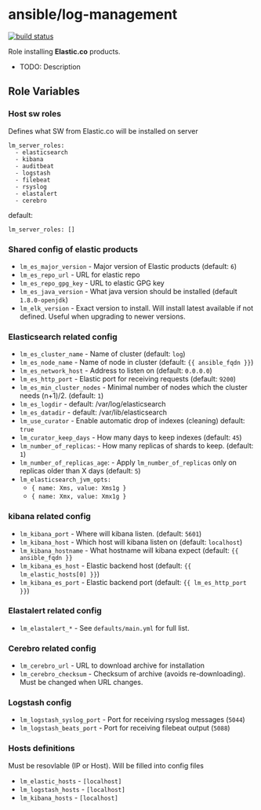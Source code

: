 ansible/log-management
=========
[![build status][img-build-status]][link-build-status]

Role installing **Elastic.co** products.

* TODO: Description

Role Variables
--------------


### Host sw roles
Defines what SW from Elastic.co will be installed on server
```
lm_server_roles:
  - elasticsearch
  - kibana
  - auditbeat
  - logstash
  - filebeat
  - rsyslog
  - elastalert
  - cerebro
  ```
default:
```
lm_server_roles: []
```


### Shared config of elastic products
* `lm_es_major_version` - Major version of Elastic products (default: `6`)
* `lm_es_repo_url` - URL for elastic repo
* `lm_es_repo_gpg_key` - URL to elastic GPG key
* `lm_es_java_version` - What java version should be installed (default `1.8.0-openjdk`)
* `lm_elk_version` - Exact version to install. Will install latest available if not defined. Useful when upgrading to newer versions.

### Elasticsearch related config
* `lm_es_cluster_name` - Name of cluster (default: `log`)
* `lm_es_node_name` - Name of node in cluster (default: `{{ ansible_fqdn }}`)
* `lm_es_network_host` - Address to listen on (default: `0.0.0.0`)
* `lm_es_http_port` - Elastic port for receiving requests (default: `9200`)
* `lm_es_min_cluster_nodes` - Minimal number of nodes which the
 cluster needs (n+1)/2. (default: `1`)
* `lm_es_logdir` - default: /var/log/elasticsearch
* `lm_es_datadir` - default: /var/lib/elasticsearch
* `lm_use_curator` - Enable automatic drop of indexes (cleaning) default: `true`
* `lm_curator_keep_days` - How many days to keep indexes (default: `45`)
* `lm_number_of_replicas`: - How many replicas of shards to keep. (default: `1`)
* `lm_number_of_replicas_age`: - Apply `lm_number_of_replicas` only on replicas older than X days (default: `5`)
* `lm_elasticsearch_jvm_opts:`
  - `{ name: Xms, value: Xms1g }`
  - `{ name: Xmx, value: Xmx1g }`

### kibana related config
* `lm_kibana_port` - Where will kibana listen. (default: `5601`)
* `lm_kibana_host` - Which host will kibana listen on (default: `localhost`)
* `lm_kibana_hostname` - What hostname will kibana expect (default: `{{ ansible_fqdn }}`
* `lm_kibana_es_host` - Elastic backend host (default: `{{ lm_elastic_hosts[0] }}`)
* `lm_kibana_es_port` - Elastic backend port (default: `{{ lm_es_http_port }}`)

### Elastalert related config
* `lm_elastalert_*` - See `defaults/main.yml` for full list.

### Cerebro related config
* `lm_cerebro_url` - URL to download archive for installation
* `lm_cerebro_checksum` - Checksum of archive (avoids re-downloading). Must be changed when URL changes.

### Logstash config
* `lm_logstash_syslog_port` - Port for receiving rsyslog messages (`5044`)
* `lm_logstash_beats_port` - Port for receiving filebeat output (`5088`)



### Hosts definitions
Must be resovlable (IP or Host). Will be filled into config files
* `lm_elastic_hosts` - `[localhost]`
* `lm_logstash_hosts` - `[localhost]`
* `lm_kibana_hosts` - `[localhost]`




[img-build-status]: http://gitlab.betsys.com/ansible/log-management/badges/master/build.svg
[link-build-status]: http://gitlab.betsys.com/ansible/log-management/builds
